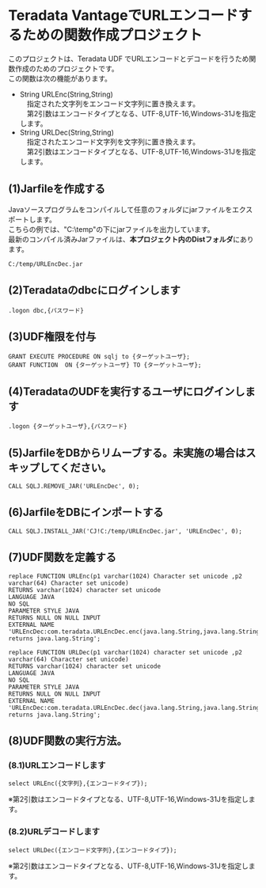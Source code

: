 # Teradata VantageでURLエンコードするための関数作成プロジェクト
このプロジェクトは、Teradata UDF でURLエンコードとデコードを行うため関数作成のためのプロジェクトです。  
この関数は次の機能があります。
- String URLEnc(String,String)
<br>　指定された文字列をエンコード文字列に置き換えます。
<br>　第2引数はエンコードタイプとなる、UTF-8,UTF-16,Windows-31Jを指定します。
- String URLDec(String,String)
<br>　指定されたエンコード文字列を文字列に置き換えます。
<br>　第2引数はエンコードタイプとなる、UTF-8,UTF-16,Windows-31Jを指定します。

## (1)Jarfileを作成する
Javaソースプログラムをコンパイルして任意のフォルダにjarファイルをエクスポートします。  
こちらの例では、"C:\temp"の下にjarファイルを出力しています。  
最新のコンパイル済みJarファイルは、**本プロジェクト内のDistフォルダ**にあります。

	C:/temp/URLEncDec.jar

## (2)Teradataのdbcにログインします

	.logon dbc,{パスワード}

## (3)UDF権限を付与
	GRANT EXECUTE PROCEDURE ON sqlj to {ターゲットユーザ};
	GRANT FUNCTION  ON {ターゲットユーザ} TO {ターゲットユーザ};

## (4)TeradataのUDFを実行するユーザにログインします

	.logon {ターゲットユーザ},{パスワード}

## (5)JarfileをDBからリムーブする。未実施の場合はスキップしてください。
	CALL SQLJ.REMOVE_JAR('URLEncDec', 0); 

## (6)JarfileをDBにインポートする

	CALL SQLJ.INSTALL_JAR('CJ!C:/temp/URLEncDec.jar', 'URLEncDec', 0); 

## (7)UDF関数を定義する

	replace FUNCTION URLEnc(p1 varchar(1024) Character set unicode ,p2 varchar(64) Character set unicode)
	RETURNS varchar(1024) character set unicode
	LANGUAGE JAVA
	NO SQL
	PARAMETER STYLE JAVA
	RETURNS NULL ON NULL INPUT
	EXTERNAL NAME 'URLEncDec:com.teradata.URLEncDec.enc(java.lang.String,java.lang.String) returns java.lang.String';

	replace FUNCTION URLDec(p1 varchar(1024) character set unicode ,p2 varchar(64) Character set unicode)
	RETURNS varchar(1024) character set unicode
	LANGUAGE JAVA
	NO SQL
	PARAMETER STYLE JAVA
	RETURNS NULL ON NULL INPUT
	EXTERNAL NAME 'URLEncDec:com.teradata.URLEncDec.dec(java.lang.String,java.lang.String) returns java.lang.String';

## (8)UDF関数の実行方法。
### (8.1)URLエンコードします
	select URLEnc({文字列},{エンコードタイプ});

※第2引数はエンコードタイプとなる、UTF-8,UTF-16,Windows-31Jを指定します。


### (8.2)URLデコードします
	select URLDec({エンコード文字列},{エンコードタイプ});

※第2引数はエンコードタイプとなる、UTF-8,UTF-16,Windows-31Jを指定します。
	
